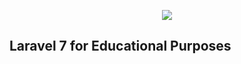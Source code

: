 <p align="center"><img src="https://laravel.com/assets/img/components/logo-laravel.svg"></p>

## Laravel 7 for Educational Purposes